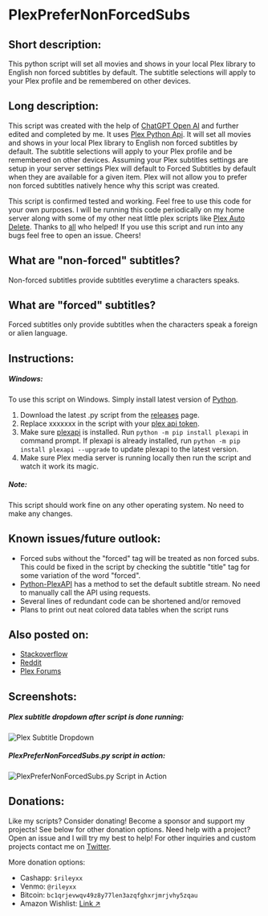 # PlexPreferNonForcedSubs


## Short description:
This python script will set all movies and shows in your local Plex library to English non forced subtitles by default. The subtitle selections will apply to your Plex profile and be remembered on other devices.

## Long description:
This script was created with the help of [ChatGPT Open AI](https://chat.openai.com/chat) and further edited and completed by me. It uses [Plex Python Api](https://python-plexapi.readthedocs.io/en/latest/). It will set all movies and shows in your local Plex library to English non forced subtitles by default. The subtitle selections will apply to your Plex profile and be remembered on other devices. Assuming your Plex subtitles settings are setup in your server settings Plex will default to Forced Subtitles by default when they are available for a given item. Plex will not allow you to prefer non forced subtitles natively hence why this script was created.

This script is confirmed tested and working. Feel free to use this code for your own purposes. I will be running this code periodically on my home server along with some of my other neat little plex scripts like [Plex Auto Delete](https://github.com/Casvt/Plex-scripts/blob/main/changing_settings/plex_auto_delete.py). Thanks to [all](https://stackoverflow.com/questions/75027919/python-script-to-set-all-subtitles-for-movies-shows-in-plex-to-english-non-for) who helped! If you use this script and run into any bugs feel free to open an issue. Cheers!

## What are "non-forced" subtitles?
Non-forced subtitles provide subtitles everytime a characters speaks.

## What are "forced" subtitles?
Forced subtitles only provide subtitles when the characters speak a foreign or alien language.


## Instructions:
##### Windows:
To use this script on Windows. Simply install latest version of [Python](https://www.python.org/downloads/). 
1. Download the latest .py script from the [releases](https://github.com/RileyXX/PlexDefaultSubtitleChanger/releases) page. 
2. Replace xxxxxxx in the script with your [plex api token](https://www.plexopedia.com/plex-media-server/general/plex-token/).
3. Make sure [plexapi](https://github.com/pkkid/python-plexapi) is installed. Run `python -m pip install plexapi` in command prompt. If plexapi is already installed, run `python -m pip install plexapi --upgrade` to update plexapi to the latest version.
3. Make sure Plex media server is running locally then run the script and watch it work its magic.

##### Note:
This script should work fine on any other operating system. No need to make any changes.

## Known issues/future outlook:
* Forced subs without the "forced" tag will be treated as non forced subs. This could be fixed in the script by checking the subtitle "title" tag for some variation of the word "forced". 
* [Python-PlexAPI](https://python-plexapi.readthedocs.io/en/latest/modules/media.html#plexapi.media.MediaPart.setDefaultSubtitleStream) has a method to set the default subtitle stream. No need to manually call the API using requests. 
* Several lines of redundant code can be shortened and/or removed
* Plans to print out neat colored data tables when the script runs

## Also posted on:
* [Stackoverflow](https://stackoverflow.com/q/75027919/9196825)
* [Reddit](https://www.reddit.com/r/PleX/comments/105gdh7/python_code_to_set_all_movies_and_shows_in_plex/)
* [Plex Forums](https://forums.plex.tv/t/python-script-to-set-all-movies-and-shows-in-plex-to-use-english-non-forced-subtitles/825871)

## Screenshots:
##### Plex subtitle dropdown after script is done running:
![Plex Subtitle Dropdown](https://i.imgur.com/BNOlwtL.png)
##### PlexPreferNonForcedSubs.py script in action:
![PlexPreferNonForcedSubs.py Script in Action](https://i.imgur.com/2l6DuU6.png)

## Donations:
Like my scripts? Consider donating! Become a sponsor and support my projects! See below for other donation options. Need help with a project? Open an issue and I will try my best to help! For other inquiries and custom projects contact me on [Twitter](https://twitter.com/RileyxBell).

More donation options:
- Cashapp: `$rileyxx`
- Venmo: `@rileyxx`
- Bitcoin: `bc1qrjevwqv49z8y77len3azqfghxrjmrjvhy5zqau`
- Amazon Wishlist: [Link ↗](https://www.amazon.com/hz/wishlist/ls/WURF5NWZ843U)

